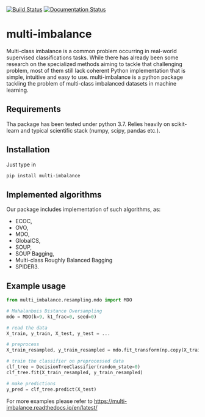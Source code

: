 [![Build Status](https://travis-ci.org/damian-horna/multi-imbalance.svg?branch=master)](https://travis-ci.org/damian-horna/multi-imbalance)
[![Documentation Status](https://readthedocs.org/projects/multi-imbalance/badge/?version=latest)](https://multi-imbalance.readthedocs.io/en/latest/?badge=latest)
# multi-imbalance
Multi-class imbalance is a common problem occurring in real-world supervised classifications tasks. While there has already been some research on the specialized methods aiming to tackle that challenging problem, most of them still lack coherent Python implementation that is simple, intuitive and easy to use.
multi-imbalance is a python package tackling the problem of multi-class imbalanced datasets in machine learning.
## Requirements
Tha package has been tested under python 3.7. Relies heavily on scikit-learn and typical scientific stack (numpy, scipy, pandas etc.).

## Installation
Just type in
```bash
pip install multi-imbalance
```

## Implemented algorithms
Our package includes implementation of such algorithms, as: 
* ECOC, 
* OVO, 
* MDO, 
* GlobalCS, 
* SOUP, 
* SOUP Bagging, 
* Multi-class Roughly Balanced Bagging
* SPIDER3.

## Example usage
```python
from multi_imbalance.resampling.mdo import MDO

# Mahalanbois Distance Oversampling
mdo = MDO(k=9, k1_frac=0, seed=0)

# read the data
X_train, y_train, X_test, y_test = ...

# preprocess
X_train_resampled, y_train_resampled = mdo.fit_transform(np.copy(X_train), np.copy(y_train))

# train the classifier on preprocessed data
clf_tree = DecisionTreeClassifier(random_state=0)
clf_tree.fit(X_train_resampled, y_train_resampled)

# make predictions
y_pred = clf_tree.predict(X_test)
```

For more examples please refer to https://multi-imbalance.readthedocs.io/en/latest/
